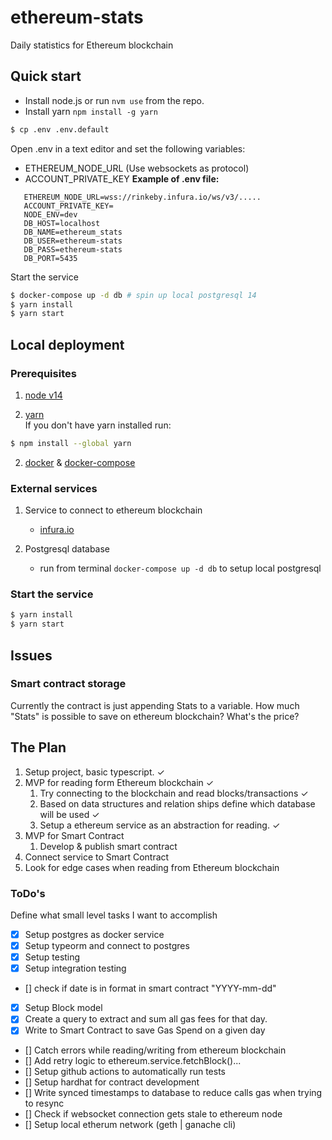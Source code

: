 # ethereum-stats

Daily statistics for Ethereum blockchain

## Quick start

- Install node.js or run `nvm use` from the repo.
- Install yarn `npm install -g yarn`

```bash
$ cp .env .env.default
```

Open .env in a text editor and set the following variables:

- ETHEREUM_NODE_URL (Use websockets as protocol)
- ACCOUNT_PRIVATE_KEY
  **Example of .env file:**

```
   ETHEREUM_NODE_URL=wss://rinkeby.infura.io/ws/v3/.....
   ACCOUNT_PRIVATE_KEY=
   NODE_ENV=dev
   DB_HOST=localhost
   DB_NAME=ethereum_stats
   DB_USER=ethereum-stats
   DB_PASS=ethereum-stats
   DB_PORT=5435
```

Start the service

```bash
$ docker-compose up -d db # spin up local postgresql 14
$ yarn install
$ yarn start
```

## Local deployment

### Prerequisites

1. [node v14](https://nodejs.org/en/)

2. [yarn](https://yarnpkg.com/)  
   If you don't have yarn installed run:

```bash
$ npm install --global yarn
```

2. [docker](https://docs.docker.com/engine/install/#server) & [docker-compose](https://docs.docker.com/compose/install/)

### External services

1. Service to connect to ethereum blockchain

   - [infura.io](https://infura.io/)

2. Postgresql database
   - run from terminal `docker-compose up -d db` to setup local postgresql

### Start the service

```bash
$ yarn install
$ yarn start
```

## Issues

### Smart contract storage

Currently the contract is just appending Stats to a variable. How much "Stats" is possible to save on ethereum blockchain? What's the price?

## The Plan

1. Setup project, basic typescript. &check;
2. MVP for reading form Ethereum blockchain &check;
   1. Try connecting to the blockchain and read blocks/transactions &check;
   2. Based on data structures and relation ships define which database will be used &check;
   3. Setup a ethereum service as an abstraction for reading. &check;
3. MVP for Smart Contract
   1. Develop & publish smart contract
4. Connect service to Smart Contract
5. Look for edge cases when reading from Ethereum blockchain

### ToDo's

Define what small level tasks I want to accomplish

- [x] Setup postgres as docker service
- [x] Setup typeorm and connect to postgres
- [x] Setup testing
- [x] Setup integration testing
- [] check if date is in format in smart contract "YYYY-mm-dd"
- [x] Setup Block model
- [x] Create a query to extract and sum all gas fees for that day.
- [x] Write to Smart Contract to save Gas Spend on a given day
- [] Catch errors while reading/writing from ethereum blockchain
- [] Add retry logic to ethereum.service.fetchBlock()...
- [] Setup github actions to automatically run tests
- [] Setup hardhat for contract development
- [] Write synced timestamps to database to reduce calls gas when trying to resync
- [] Check if websocket connection gets stale to ethereum node
- [] Setup local etherum network (geth | ganache cli)
